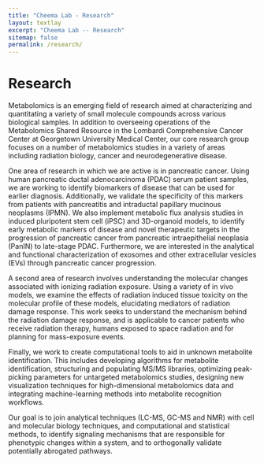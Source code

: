 ```yaml
---
title: "Cheema Lab - Research"
layout: textlay
excerpt: "Cheema Lab -- Research"
sitemap: false
permalink: /research/
---
```


# Research

Metabolomics is an emerging field of research aimed at characterizing and quantitating a variety of small molecule compounds across various biological samples. In addition to overseeing operations of the Metabolomics Shared Resource in the Lombardi Comprehensive Cancer Center at Georgetown University Medical Center, our core research group focuses on a number of metabolomics studies in a variety of areas including radiation biology, cancer and neurodegenerative disease.

<!-- ![]({{ site.url }}{{ site.baseurl }}/images/respic/layers_real.jpg){: style="width: 300px; float: right; border: 10px"} -->

One area of research in which we are active is in pancreatic cancer. Using human pancreatic ductal adenocarcinoma (PDAC) serum patient samples, we are working to identify biomarkers of disease that can be used for earlier diagnosis. Additionally, we validate the specificity of this markers from patients with pancreatitis and intraductal papillary mucinous neoplasms (IPMN). We also implement metabolic flux analysis studies in induced pluripotent stem cell (iPSC) and 3D-organoid models, to identify early metabolic markers of disease and novel therapeutic targets in the progression of pancreatic cancer from pancreatic intraepithelial neoplasia (PanIN) to late-stage PDAC. Furthermore, we are interested in the analytical and functional characterization of exosomes and other extracellular vesicles (EVs) through pancreatic cancer progression.

<!-- ![]({{ site.url }}{{ site.baseurl }}/images/respic/layers_fft.jpg){: style="width: 300px; float: left; border: 10px"} -->

A second area of research involves understanding the molecular changes associated with ionizing radiation exposure. Using a variety of in vivo models, we examine the effects of radiation induced tissue toxicity on the molecular profile of these models, elucidating mediators of radiation damage response. This work seeks to understand the mechanism behind the radiation damage response, and is applicable to cancer patients who receive radiation therapy, humans exposed to space radiation and for planning for mass-exposure events.

Finally, we work to create computational tools to aid in unknown metabolite identification. This includes developing algorithms for metabolite identification, structuring and populating MS/MS libraries, optimizing peak-picking parameters for untargeted metabolomics studies, designing new visualization techniques for high-dimensional metabolomics data and integrating machine-learning methods into metabolite recognition workflows.

Our goal is to join analytical techniques (LC-MS, GC-MS and NMR) with cell and molecular biology techniques, and computational and statistical methods, to identify signaling mechanisms that are responsible for phenotypic changes within a system, and to orthogonally validate potentially abrogated pathways.
